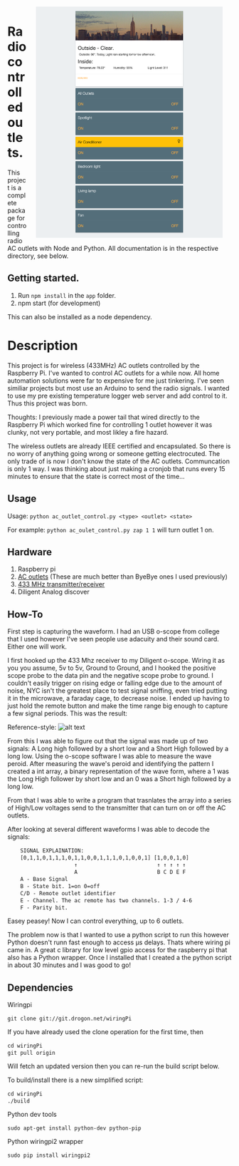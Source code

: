 <img src="https://github.com/konecnyna/RemoteOutletControl/blob/master/screenshots/web.png" width="420" align="right" hspace="20" />

Radio controlled outlets.
===========

This project is a complete package for controlling radio AC outlets with Node and Python. All documentation is in the respective directory, see below.

Getting started.
---
1. Run `npm install` in the `app` folder.
2. npm start (for development)

This can also be installed as a node dependency.  



Description
=====================
This project is for wireless (433MHz) AC outlets controlled by the Raspberry Pi. I've wanted to control AC outlets for a while now. All home automation solutions were far to expensive for me just tinkering. I've seen similiar projects but most use an Arduino to send the radio signals. I wanted to use my pre existing temperature logger web server and add control to it. Thus this project was born.

Thoughts:
I previously made a power tail that wired directly to the Raspberry Pi which worked fine for controlling 1 outlet however it was clunky, not very portable, and most likley a fire hazard.

The wireless outlets are already IEEE certified and encapsulated. So there is no worry of anything going wrong or someone getting electrocuted. The only trade of is now I don't know the state of the AC outlets. Communcation is only 1 way. I was thinking about just making a cronjob that runs every 15 minutes to ensure that the state is correct most of the time...

Usage
------
Usage: `python ac_outlet_control.py <type> <outlet> <state>`

For example: `python ac_oulet_control.py zap 1 1` will turn outlet 1 on.


Hardware
--------
1. Raspberry pi
2. [AC outlets](https://www.amazon.com/gp/product/B00DQELHBS) (These are much better than ByeBye ones I used previously)
3. [433 MHz transmitter/receiver](http://www.amazon.com/RioRand-Superheterodyne-transmitter-receiver-3400/dp/B00HEDRHG6/ref=sr_1_8?ie=UTF8&qid=1420045056&sr=8-8&keywords=433mhz)
4. Diligent Analog discover

How-To
---------------
First step is capturing the waveform. I had an USB o-scope from college that I used however I've seen people use adacuity and their sound card. Either one will work.

I first hooked up the 433 Mhz receiver to my Diligent o-scope. Wiring it as you you assume, 5v to 5v, Ground to Ground, and I hooked the positive scope probe to the data pin and the negative scope probe to ground. I couldn't easily trigger on rising edge or falling edge due to the amount of noise, NYC isn't the greatest place to test signal sniffing, even tried putting it in the microwave, a faraday cage, to decrease noise. I ended up having to just hold the remote button and make the time range big enough to capture a few signal periods. This was the result:

Reference-style: 
![alt text][oscope]

[oscope]: https://github.com/konecnyna/rpi_ac_outlet_control/blob/master/screenshots/signal_oscope.png "Oscope signal"


From this I was able to figure out that the signal was made up of two signals: A Long high followed by a short low and a Short High followed by a long low. Using the o-scope software I was able to measure the wave peroid. After measuring the wave's peroid and identifying the pattern I created a int array, a binary representation of the wave form, where a 1 was the Long High follower by short low and an 0 was a Short high followed by a long low.

From that I was able to write a program that trasnlates the array into a series of High/Low voltages send to the transmitter that can turn on or off the AC outlets.

After looking at several different waveforms I was able to decode the signals:

        SIGNAL EXPLAINATION:
        [0,1,1,0,1,1,1,0,1,1,0,0,1,1,1,0,1,0,0,1] [1,0,0,1,0]
                         ↑                         ↑ ↑ ↑ ↑ ↑
                         A                         B C D E F
        A - Base Signal
        B - State bit. 1=on 0=off
        C/D - Remote outlet identifier
        E - Channel. The ac remote has two channels. 1-3 / 4-6
        F - Parity bit.

Easey peasey! Now I can control everything, up to 6 outlets.

The problem now is that I wanted to use a python script to run this however Python doesn't runn fast enough to access μs delays. Thats where wiring pi came in. A great c library for low level gpio access for the raspberry pi that also has a Python wrapper. Once I installed that I created a the python script in about 30 minutes and I was good to go!

Dependencies
-----------
Wiringpi

    git clone git://git.drogon.net/wiringPi
If you have already used the clone operation for the first time, then

    cd wiringPi
    git pull origin
Will fetch an updated version then you can re-run the build script below.

To build/install there is a new simplified script:

    cd wiringPi
    ./build
Python dev tools

    sudo apt-get install python-dev python-pip
Python wiringpi2 wrapper    

    sudo pip install wiringpi2
